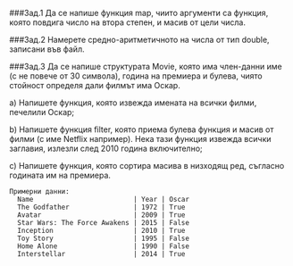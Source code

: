###Зад.1
Да се напише функция map, чиито аргументи са функция, която повдига число на втора степен, и масив от цели числа.

###Зад.2
Намерете средно-аритметичното на числа от тип double, записани във файл.

###Зад.3
Да се напише структурата Movie, която има член-данни име (с не повече от 30 символа), година на премиера и булева, чиято стойност определя дали филмът има Оскар.
  
  a) Напишете функция, която извежда имената на всички филми, печелили Оскар;
  
  b) Напишете функция filter, която приема булева функция и масив от филми (с име Netflix например). Нека тази функция извежда всички заглавия, излезли след 2010 година включително;
  
  c) Напишете функция, която сортира масива в низходящ ред, съгласно годината им на премиера.
```
Примерни данни:
  Name                         | Year | Oscar
  The Godfather                | 1972 | True
  Avatar                       | 2009 | True
  Star Wars: The Force Awakens | 2015 | False
  Inception                    | 2010 | True
  Toy Story                    | 1995 | False
  Home Alone                   | 1990 | False
  Interstellar                 | 2014 | True
```
